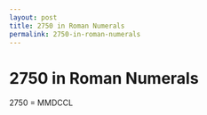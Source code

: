 ```yaml
---
layout: post
title: 2750 in Roman Numerals
permalink: 2750-in-roman-numerals
---
```


# 2750 in Roman Numerals

2750 = MMDCCL
